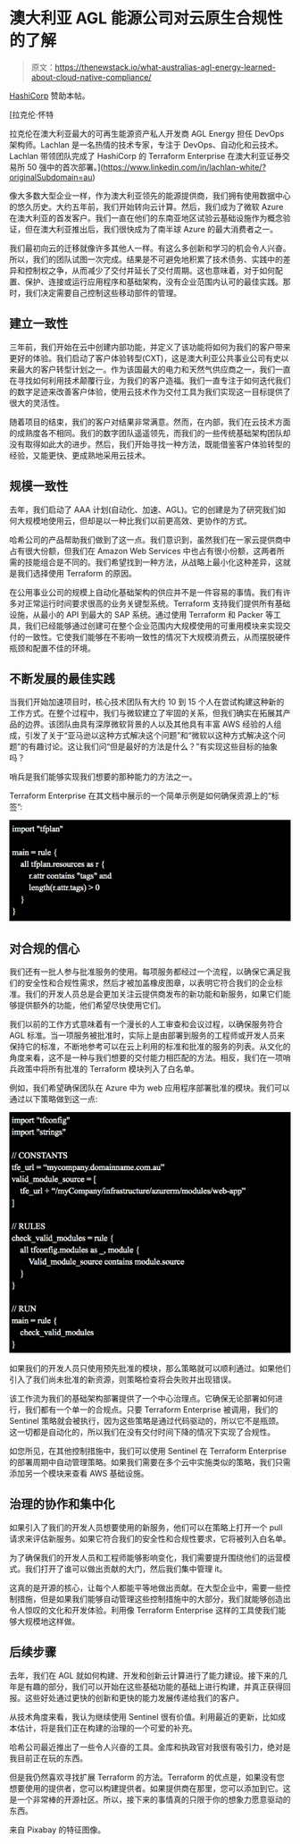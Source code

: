 # 澳大利亚 AGL 能源公司对云原生合规性的了解

> 原文：<https://thenewstack.io/what-australias-agl-energy-learned-about-cloud-native-compliance/>

[HashiCorp](https://www.hashicorp.com/?TheNewStack) 赞助本帖。

 [拉克伦·怀特

拉克伦在澳大利亚最大的可再生能源资产私人开发商 AGL Energy 担任 DevOps 架构师。Lachlan 是一名热情的技术专家，专注于 DevOps、自动化和云技术。Lachlan 带领团队完成了 HashiCorp 的 Terraform Enterprise 在澳大利亚证券交易所 50 强中的首次部署。](https://www.linkedin.com/in/lachlan-white/?originalSubdomain=au) 

像大多数大型企业一样，作为澳大利亚领先的能源提供商，我们拥有使用数据中心的悠久历史。大约五年前，我们开始转向云计算。然后，我们成为了微软 Azure 在澳大利亚的首发客户。我们一直在他们的东南亚地区试验云基础设施作为概念验证，但在澳大利亚推出后，我们很快成为了南半球 Azure 的最大消费者之一。

我们最初向云的迁移就像许多其他人一样。有这么多创新和学习的机会令人兴奋。所以，我们的团队试图一次完成。结果是不可避免地积累了技术债务、实践中的差异和控制权之争，从而减少了交付并延长了交付周期。这也意味着，对于如何配置、保护、连接或运行应用程序和基础架构，没有企业范围内认可的最佳实践。那时，我们决定需要自己控制这些移动部件的管理。

## 建立一致性

三年前，我们开始在云中创建内部功能，并定义了该功能将如何为我们的客户带来更好的体验。我们启动了客户体验转型(CXT)，这是澳大利亚公共事业公司有史以来最大的客户转型计划之一。作为该国最大的电力和天然气供应商之一，我们一直在寻找如何利用技术颠覆行业，为我们的客户造福。我们一直专注于如何迭代我们的数字足迹来改善客户体验，使用云技术作为交付工具为我们实现这一目标提供了很大的灵活性。

随着项目的结束，我们的客户对结果非常满意。然而，在内部，我们在云技术方面的成熟度各不相同。我们的数字团队遥遥领先，而我们的一些传统基础架构团队却没有取得如此大的进步。然后，我们开始寻找一种方法，既能借鉴客户体验转型的经验，又能更快、更成熟地采用云技术。

## 规模一致性

去年，我们启动了 AAA 计划(自动化、加速、AGL)。它的创建是为了研究我们如何大规模地使用云，但却是以一种比我们以前更高效、更协作的方式。

哈希公司的产品帮助我们做到了这一点。我们意识到，虽然我们在一家云提供商中占有很大份额，但我们在 Amazon Web Services 中也占有很小份额，这两者所需的技能组合是不同的。我们希望找到一种方法，从战略上最小化这种差异，这就是我们选择使用 Terraform 的原因。

在公用事业公司的规模上自动化基础架构的供应并不是一件容易的事情。我们有许多对正常运行时间要求很高的业务关键型系统。Terraform 支持我们提供所有基础设施，从最小的 API 到最大的 SAP 系统。通过使用 Terraform 和 Packer 等工具，我们已经能够通过创建可在整个企业范围内大规模使用的可重用模块来实现交付的一致性。它使我们能够在不影响一致性的情况下大规模消费云，从而摆脱硬件瓶颈和配置不佳的环境。

## 不断发展的最佳实践

当我们开始加速项目时，核心技术团队有大约 10 到 15 个人在尝试构建这种新的工作方式。在整个过程中，我们与微软建立了牢固的关系，但我们确实在拓展其产品的边界。该团队由具有深厚微软背景的人以及其他具有丰富 AWS 经验的人组成，引发了关于“亚马逊以这种方式解决这个问题”和“微软以这种方式解决这个问题”的有趣讨论。这让我们问“但是最好的方法是什么？”有实现这些目标的抽象吗？

哨兵是我们能够实现我们想要的那种能力的方法之一。

Terraform Enterprise 在其文档中展示的一个简单示例是如何确保资源上的“标签”:

![](img/9ff3516f03afdde8bb4dbae0b6ca3fdd.png)

## 对合规的信心

我们还有一批人参与批准服务的使用。每项服务都经过一个流程，以确保它满足我们的安全性和合规性需求，然后才被加盖橡皮图章，以表明它符合我们的企业标准。我们的开发人员总是会更加关注云提供商发布的新功能和新服务，如果它们能够提供额外的功能，他们希望尽快使用它们。

我们以前的工作方式意味着有一个漫长的人工审查和会议过程，以确保服务符合 AGL 标准。当一项服务被批准时，实际上是由部署到服务的工程师或开发人员来保持它的标准，不断地参考可以在云上利用的标准和批准的服务的列表。从文化的角度来看，这不是一种与我们想要的交付能力相匹配的方法。相反，我们在一项哨兵政策中将所有批准的 Terraform 模块列入了白名单。

例如，我们希望确保团队在 Azure 中为 web 应用程序部署批准的模块。我们可以通过以下策略做到这一点:

![](img/5af45c32ff446920a48b82c543aa08f3.png)

如果我们的开发人员只使用预先批准的模块，那么策略就可以顺利通过。如果他们引入了我们尚未批准的新资源，则策略检查将会失败并出现错误。

该工作流为我们的基础架构部署提供了一个中心治理点。它确保无论部署如何进行，我们都有一个单一的合规点。只要 Terraform Enterprise 被调用，我们的 Sentinel 策略就会被执行，因为这些策略是通过代码驱动的，所以它不是瓶颈。这一切都是自动化的，所以我们在没有交付时间下降的情况下实现了合规性。

如您所见，在其他控制措施中，我们可以使用 Sentinel 在 Terraform Enterprise 的部署周期中自动管理策略。如果我们需要在多个云中实施类似的策略，我们只需添加另一个模块来查看 AWS 基础设施。

## 治理的协作和集中化

如果引入了我们的开发人员想要使用的新服务，他们可以在策略上打开一个 pull 请求来评估新服务。如果它符合我们的安全性和合规性要求，它将被列入白名单。

为了确保我们的开发人员和工程师能够影响变化，我们需要提升围绕他们的运营模式。我们打开了谁可以做出贡献的大门，然后我们集中管理 it。

这真的是开源的核心，让每个人都能平等地做出贡献。在大型企业中，需要一些控制措施，但是如果我们能够自动管理这些控制措施中的大部分，我们就能够创造出令人惊叹的文化和开发体验。利用像 Terraform Enterprise 这样的工具使我们能够大规模地这样做。

## 后续步骤

去年，我们在 AGL 就如何构建、开发和创新云计算进行了能力建设。接下来的几年是有趣的部分，我们可以开始在这些基础功能的基础上进行构建，并真正获得回报。这些好处通过更快的创新和更快的能力发展传递给我们的客户。

从技术角度来看，我认为继续使用 Sentinel 很有价值。利用最近的更新，比如成本估计，将是我们正在构建的治理的一个可爱的补充。

哈希公司最近推出了一些令人兴奋的工具。金库和执政官对我很有吸引力，绝对是我目前正在玩的东西。

但是我仍然喜欢寻找扩展 Terraform 的方法。Terraform 的优点是，如果没有您想要使用的提供者，您可以构建提供者。如果提供商在那里，您可以添加到它。这是一个非常棒的开源社区。所以，接下来的事情真的只限于你的想象力愿意驱动的东西。

来自 Pixabay 的特征图像。

<svg xmlns:xlink="http://www.w3.org/1999/xlink" viewBox="0 0 68 31" version="1.1"><title>Group</title> <desc>Created with Sketch.</desc></svg>
